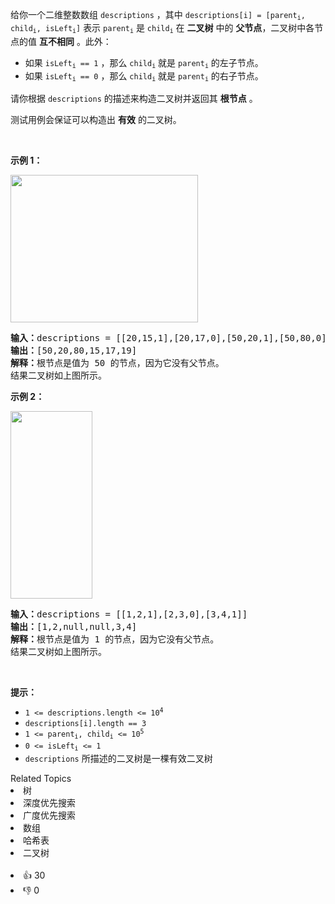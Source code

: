 <p>给你一个二维整数数组 <code>descriptions</code> ，其中 <code>descriptions[i] = [parent<sub>i</sub>, child<sub>i</sub>, isLeft<sub>i</sub>]</code> 表示 <code>parent<sub>i</sub></code> 是 <code>child<sub>i</sub></code> 在 <strong>二叉树</strong> 中的 <strong>父节点</strong>，二叉树中各节点的值 <strong>互不相同</strong> 。此外：</p>

<ul> 
 <li>如果 <code>isLeft<sub>i</sub> == 1</code> ，那么 <code>child<sub>i</sub></code> 就是 <code>parent<sub>i</sub></code> 的左子节点。</li> 
 <li>如果 <code>isLeft<sub>i</sub> == 0</code> ，那么 <code>child<sub>i</sub></code> 就是 <code>parent<sub>i</sub></code> 的右子节点。</li> 
</ul>

<p>请你根据 <code>descriptions</code> 的描述来构造二叉树并返回其 <strong>根节点</strong> 。</p>

<p>测试用例会保证可以构造出 <strong>有效</strong> 的二叉树。</p>

<p>&nbsp;</p>

<p><strong>示例 1：</strong></p>

<p><img alt="" src="https://assets.leetcode.com/uploads/2022/02/09/example1drawio.png" style="width: 300px; height: 236px;" /></p>

<pre>
<strong>输入：</strong>descriptions = [[20,15,1],[20,17,0],[50,20,1],[50,80,0],[80,19,1]]
<strong>输出：</strong>[50,20,80,15,17,19]
<strong>解释：</strong>根节点是值为 50 的节点，因为它没有父节点。
结果二叉树如上图所示。
</pre>

<p><strong>示例 2：</strong></p>

<p><img alt="" src="https://assets.leetcode.com/uploads/2022/02/09/example2drawio.png" style="width: 131px; height: 300px;" /></p>

<pre>
<strong>输入：</strong>descriptions = [[1,2,1],[2,3,0],[3,4,1]]
<strong>输出：</strong>[1,2,null,null,3,4]
<strong>解释：</strong>根节点是值为 1 的节点，因为它没有父节点。 
结果二叉树如上图所示。 </pre>

<p>&nbsp;</p>

<p><strong>提示：</strong></p>

<ul> 
 <li><code>1 &lt;= descriptions.length &lt;= 10<sup>4</sup></code></li> 
 <li><code>descriptions[i].length == 3</code></li> 
 <li><code>1 &lt;= parent<sub>i</sub>, child<sub>i</sub> &lt;= 10<sup>5</sup></code></li> 
 <li><code>0 &lt;= isLeft<sub>i</sub> &lt;= 1</code></li> 
 <li><code>descriptions</code> 所描述的二叉树是一棵有效二叉树</li> 
</ul>

<div><div>Related Topics</div><div><li>树</li><li>深度优先搜索</li><li>广度优先搜索</li><li>数组</li><li>哈希表</li><li>二叉树</li></div></div><br><div><li>👍 30</li><li>👎 0</li></div>